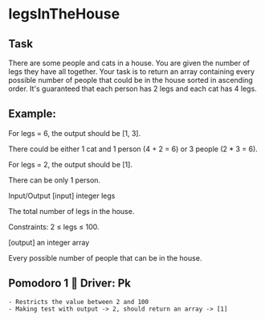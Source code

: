 # legsInTheHouse
## Task

There are some people and cats in a house. You are given the number of legs they have all together. Your task is to return an array containing every possible number of people that could be in the house sorted in ascending order. It's guaranteed that each person has 2 legs and each cat has 4 legs.
## Example:

For legs = 6, the output should be [1, 3].

There could be either 1 cat and 1 person (4 + 2 = 6) or 3 people (2 * 3 = 6).

For legs = 2, the output should be [1].

There can be only 1 person.

Input/Output [input] integer legs

The total number of legs in the house.

Constraints: 2 ≤ legs ≤ 100.

[output] an integer array

Every possible number of people that can be in the house.

## Pomodoro 1 🍅 Driver: Pk

	- Restricts the value between 2 and 100
	- Making test with output -> 2, should return an array -> [1]